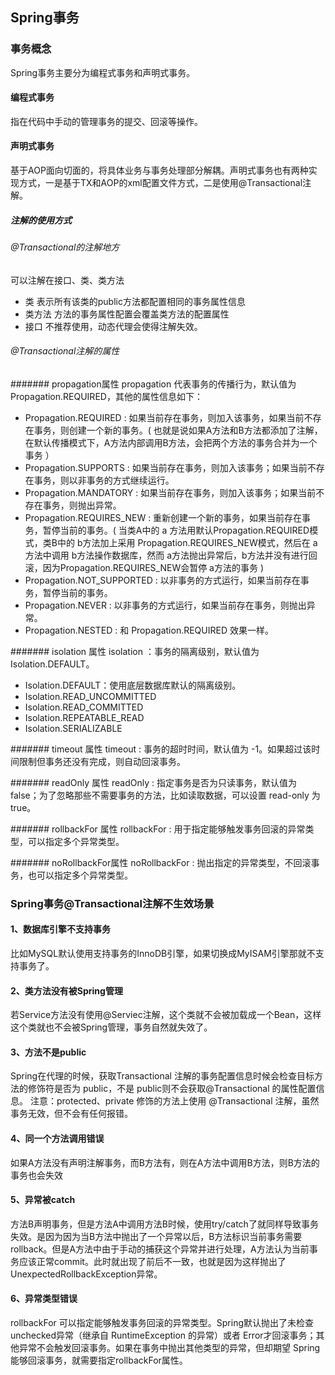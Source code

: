 ## Spring事务
### 事务概念
Spring事务主要分为编程式事务和声明式事务。

#### 编程式事务
指在代码中手动的管理事务的提交、回滚等操作。

#### 声明式事务
基于AOP面向切面的，将具体业务与事务处理部分解耦。声明式事务也有两种实现方式，一是基于TX和AOP的xml配置文件方式，二是使用@Transactional注解。

##### 注解的使用方式
###### @Transactional的注解地方
可以注解在接口、类、类方法

- 类 表示所有该类的public方法都配置相同的事务属性信息
- 类方法 方法的事务属性配置会覆盖类方法的配置属性
- 接口 不推荐使用，动态代理会使得注解失效。

###### @Transactional注解的属性
####### propagation属性
propagation 代表事务的传播行为，默认值为 Propagation.REQUIRED，其他的属性信息如下：
- Propagation.REQUIRED : 如果当前存在事务，则加入该事务，如果当前不存在事务，则创建一个新的事务。( 也就是说如果A方法和B方法都添加了注解，在默认传播模式下，A方法内部调用B方法，会把两个方法的事务合并为一个事务 ）
- Propagation.SUPPORTS : 如果当前存在事务，则加入该事务；如果当前不存在事务，则以非事务的方式继续运行。
- Propagation.MANDATORY : 如果当前存在事务，则加入该事务；如果当前不存在事务，则抛出异常。
- Propagation.REQUIRES_NEW : 重新创建一个新的事务，如果当前存在事务，暂停当前的事务。( 当类A中的 a 方法用默认Propagation.REQUIRED模式，类B中的 b方法加上采用 Propagation.REQUIRES_NEW模式，然后在 a 方法中调用 b方法操作数据库，然而 a方法抛出异常后，b方法并没有进行回滚，因为Propagation.REQUIRES_NEW会暂停 a方法的事务 )
- Propagation.NOT_SUPPORTED : 以非事务的方式运行，如果当前存在事务，暂停当前的事务。
- Propagation.NEVER : 以非事务的方式运行，如果当前存在事务，则抛出异常。
- Propagation.NESTED : 和 Propagation.REQUIRED 效果一样。

####### isolation 属性
isolation ：事务的隔离级别，默认值为 Isolation.DEFAULT。

- Isolation.DEFAULT：使用底层数据库默认的隔离级别。
- Isolation.READ_UNCOMMITTED
- Isolation.READ_COMMITTED
- Isolation.REPEATABLE_READ
- Isolation.SERIALIZABLE

####### timeout 属性
timeout : 事务的超时时间，默认值为 -1。如果超过该时间限制但事务还没有完成，则自动回滚事务。

####### readOnly 属性
readOnly : 指定事务是否为只读事务，默认值为 false；为了忽略那些不需要事务的方法，比如读取数据，可以设置 read-only 为 true。

####### rollbackFor 属性
rollbackFor : 用于指定能够触发事务回滚的异常类型，可以指定多个异常类型。

####### noRollbackFor属性
noRollbackFor : 抛出指定的异常类型，不回滚事务，也可以指定多个异常类型。
    

### Spring事务@Transactional注解不生效场景
#### 1、数据库引擎不支持事务
比如MySQL默认使用支持事务的InnoDB引擎，如果切换成MyISAM引擎那就不支持事务了。

#### 2、类方法没有被Spring管理
若Service方法没有使用@Serviec注解，这个类就不会被加载成一个Bean，这样这个类就也不会被Spring管理，事务自然就失效了。

#### 3、方法不是public
Spring在代理的时候，获取Transactional 注解的事务配置信息时候会检查目标方法的修饰符是否为 public，不是 public则不会获取@Transactional 的属性配置信息。
注意：protected、private 修饰的方法上使用 @Transactional 注解，虽然事务无效，但不会有任何报错。

#### 4、同一个方法调用错误
如果A方法没有声明注解事务，而B方法有，则在A方法中调用B方法，则B方法的事务也会失效

#### 5、异常被catch
方法B声明事务，但是方法A中调用方法B时候，使用try/catch了就同样导致事务失效。是因为因为当B方法中抛出了一个异常以后，B方法标识当前事务需要rollback。但是A方法中由于手动的捕获这个异常并进行处理，A方法认为当前事务应该正常commit。此时就出现了前后不一致，也就是因为这样抛出了UnexpectedRollbackException异常。


#### 6、异常类型错误
rollbackFor 可以指定能够触发事务回滚的异常类型。Spring默认抛出了未检查unchecked异常（继承自 RuntimeException 的异常）或者 Error才回滚事务；其他异常不会触发回滚事务。如果在事务中抛出其他类型的异常，但却期望 Spring 能够回滚事务，就需要指定rollbackFor属性。